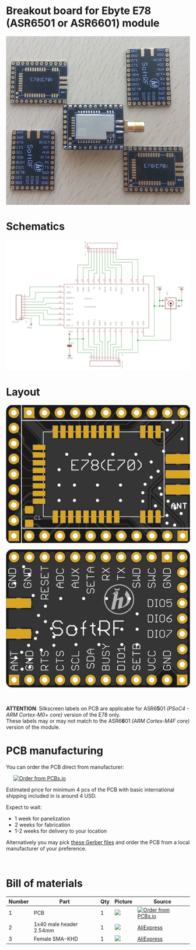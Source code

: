 # Breakout board for Ebyte E78 (ASR6501 or ASR6601) module

![](https://github.com/lyusupov/Ebyte-E78-breakout-PCB/blob/master/images/SoftRF-E78-pcb-1.jpg)

# Schematics

![](https://github.com/lyusupov/Ebyte-E78-breakout-PCB/blob/master/images/SoftRF-E78-pcb-4.jpg)

# Layout

![](https://github.com/lyusupov/Ebyte-E78-breakout-PCB/blob/master/images/SoftRF-E78-pcb-2.jpg)

![](https://github.com/lyusupov/Ebyte-E78-breakout-PCB/blob/master/images/SoftRF-E78-pcb-3.jpg)

<br>

**ATTENTION**: Silkscreen labels on PCB are applicable for ASR6**5**01 _(PSoC4 - ARM Cortex-M0+ core)_ version of the E78 only.<br>
These labels may or may not match to the ASR6**6**01 _(ARM Cortex-M4F core)_ version of the module.

# PCB manufacturing

You can order the PCB direct from manufacturer: <!-- <sup>1</sup> -->

&nbsp;&nbsp;&nbsp;&nbsp; <a href="https://pcbs.io/share/4Be2g"><img src="https://s3.amazonaws.com/pcbs.io/share.png" alt="Order from PCBs.io"></img></a><br>

Estimated price for minimum 4 pcs of the PCB with basic international shipping included in is around 4 USD.<br>

Expect to wait:
- 1 week for panelization
- 2 weeks for fabrication 
- 1-2 weeks for delivery to your location

Alternatively you may pick [these Gerber files](https://github.com/lyusupov/Ebyte-E78-breakout-PCB/raw/master/gerber/SoftRF-E78-breakout.zip) and order the PCB from a local manufacturer of your preference.

<!--
<sup>1</sup> - SSL Cert error warning may come up - it is known to be safely ignored<br>
-->
<br>

<!--
![](https://github.com/lyusupov/SoftRF/raw/master/documents/images/ESP32-NODEMCU-ADAPTER-PCB.JPG)
-->

# Bill of materials

Number|Part|Qty|Picture|Source
---|---|---|---|---
1|PCB|1|![](https://s3.amazonaws.com/pcbsio/svgs/acd266beceb42dce520aaae332e4949056265371ca9e6ebcc58d4baeb6bc7b27/top.svg.s.png)|<a href="https://PCBs.io/share/4Be2g"><img src="https://s3.amazonaws.com/pcbs.io/share.png" alt="Order from PCBs.io"></img></a>
2|1x40 male header 2.54mm|1|![](https://github.com/lyusupov/SoftRF/blob/master/documents/images/bom/m40.jpg)|[AliExpress](https://www.aliexpress.com/item/10pcs-40-Pin-1x40-Single-Row-Male-2-54-Breakable-Pin-Header-Connector-Strip-for-Arduino/32806313091.html)
3|Female SMA-KHD|1|![](https://github.com/lyusupov/SoftRF/raw/master/documents/images/bom/sma-khd.jpg)|[AliExpress](https://www.aliexpress.com/item/10-Pcs-SMA-Female-Jack-Solder-Edge-1-6mm-Space-PCB-Mount-Straight-RF-Connector-New/32842094243.html) <!-- (https://www.aliexpress.com/item/Free-Shipping-10pcs-SMA-KE-Jack-Female-Connector-To-Edge-Mount-PCB-Board-Receptacle-Adaptor/1432181391.html) -->
